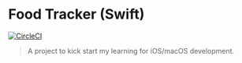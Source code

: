 # Food Tracker (Swift)
[![CircleCI](https://img.shields.io/circleci/project/ruchern/swift-food-tracker/master.svg)](https://github.com/ruchern/swift-food-tracker)

> A project to kick start my learning for iOS/macOS development.
